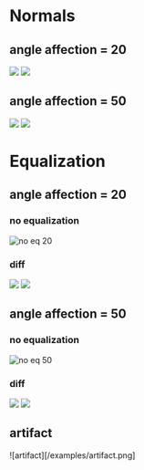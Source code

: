 # Normals

## angle affection = 20

<div class="juxtapose">
    <img src="examples/norm/20/old.png"/>
    <img src="examples/norm/20/new.png"/>
</div>

## angle affection = 50

<div class="juxtapose">
    <img src="examples/norm/50/old.png"/>
    <img src="examples/norm/50/new.png"/>
</div>

# Equalization

## angle affection = 20

### no equalization
![no eq 20](/examples/maxface/20/no.png)

### diff
<div class="juxtapose">
    <img src="examples/maxface/20/old.png"/>
    <img src="examples/maxface/20/new.png"/>
</div>

## angle affection = 50

### no equalization
![no eq 50](/examples/maxface/50/no.png)

### diff
<div class="juxtapose">
    <img src="examples/maxface/20/old.png"/>
    <img src="examples/maxface/20/new.png"/>
</div>

## artifact
![artifact][/examples/artifact.png]

